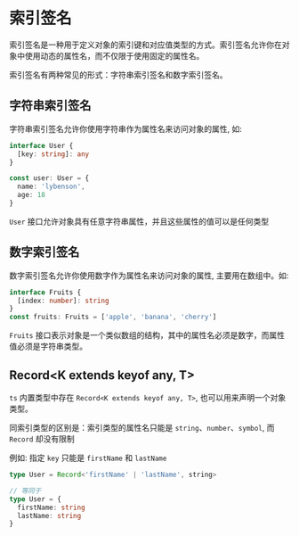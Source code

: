 # 索引签名

索引签名是一种用于定义对象的索引键和对应值类型的方式。索引签名允许你在对象中使用动态的属性名，而不仅限于使用固定的属性名。

索引签名有两种常见的形式：字符串索引签名和数字索引签名。

## 字符串索引签名

字符串索引签名允许你使用字符串作为属性名来访问对象的属性, 如:

```ts
interface User {
  [key: string]: any
}

const user: User = {
  name: 'lybenson',
  age: 18
}
```

`User` 接口允许对象具有任意字符串属性，并且这些属性的值可以是任何类型

## 数字索引签名

数字索引签名允许你使用数字作为属性名来访问对象的属性, 主要用在数组中。如:

```ts
interface Fruits {
  [index: number]: string
}
const fruits: Fruits = ['apple', 'banana', 'cherry']
```

`Fruits` 接口表示对象是一个类似数组的结构，其中的属性名必须是数字，而属性值必须是字符串类型。

## Record<K extends keyof any, T>

`ts` 内置类型中存在 `Record<K extends keyof any, T>`, 也可以用来声明一个对象类型。

同索引类型的区别是：索引类型的属性名只能是 `string`、`number`、`symbol`, 而 `Record` 却没有限制

例如: 指定 `key` 只能是 `firstName` 和 `lastName`

```ts
type User = Record<'firstName' | 'lastName', string>

// 等同于
type User = {
  firstName: string
  lastName: string
}
```
